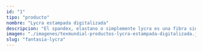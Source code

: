 ```yaml
---
id: "1"
tipo: "producto"
nombre: "Lycra estampada digitalizada"
descripcion: "El spandex, elastano o simplemente lycra es una fibra sintética que sumamente elástica, es duradera, se seca rápidamente y es resistente al sudor. Por estas características es ideal para confeccionar cualquier prenda deportiva. Contamos con una gran variedad de telas con spandex con diferentes diseños."
imagen: "./imagenes/texmundial-productos-lycra-estampada-digitalizada.jpg"
slug: "fantasia-lycra"
---
```

